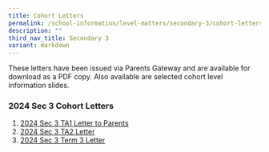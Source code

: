 ```yaml
---
title: Cohort Letters
permalink: /school-information/level-matters/secondary-3/cohort-letters/
description: ""
third_nav_title: Secondary 3
variant: markdown
---
```

These letters have been issued via Parents Gateway and are available for download as a PDF copy. Also available are selected cohort level information slides.  
  

### 2024 Sec 3 Cohort Letters

1. [2024 Sec 3 TA1 Letter to Parents](/files/Level%20Matters/S3/2024__Letter_to_parents_TA1_Sec_3.pdf)
2. [2024 Sec 3 TA2 Letter](/files/Level%20Matters/S3/2024_Sec_3_Letter_to_parents_TA2.pdf)
3. [2024 Sec 3 Term 3 Letter](/files/Level%20Matters/S3/2024_Term_3_Letter_Sec_3.pdf)